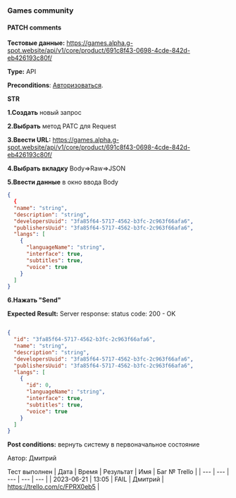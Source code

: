 ### Games community
#### PATCH comments

**Тестовые данные:** https://games.alpha.g-spot.website/api/v1/core/product/691c8f43-0698-4cde-842d-eb426193c80f/

**Type:** API

**Preconditions**: 
[Авторизоваться][a].

[a]: https://github.com/1fvwka/GSPOTtestingdocumentation/blob/main/Autorization.md

 **STR**

**1.Создать** новый запрос

**2.Выбрать** метод PATC для Request

**3.Ввести URL:** https://games.alpha.g-spot.website/api/v1/core/product/691c8f43-0698-4cde-842d-eb426193c80f/

**4.Выбрать вкладку** Body=>Raw=>JSON

**5.Ввести данные** в окно ввода Body 
```json 
{
  {
  "name": "string",
  "description": "string",
  "developersUuid": "3fa85f64-5717-4562-b3fc-2c963f66afa6",
  "publishersUuid": "3fa85f64-5717-4562-b3fc-2c963f66afa6",
  "langs": [
    {
      "languageName": "string",
      "interface": true,
      "subtitles": true,
      "voice": true
    }
  ]
}
 ```
 **6.Нажать  "Send"**

 **Expected Result:**
 Server response: status code: 200 - OK
```json

{
  "id": "3fa85f64-5717-4562-b3fc-2c963f66afa6",
  "name": "string",
  "description": "string",
  "developersUuid": "3fa85f64-5717-4562-b3fc-2c963f66afa6",
  "publishersUuid": "3fa85f64-5717-4562-b3fc-2c963f66afa6",
  "langs": [
    {
      "id": 0,
      "languageName": "string",
      "interface": true,
      "subtitles": true,
      "voice": true
    }
  ]
}

```
**Post conditions:** вернуть систему в первоначальное состояние

Автор: Дмитрий

Тест выполнен
| Дата | Время | Результат | Имя | Баг № Trello |
| --- | --- | --- | --- | --- |
| 2023-06-21 | 13:05 | FAIL | Дмитрий | https://trello.com/c/FPRX0eb5 | 